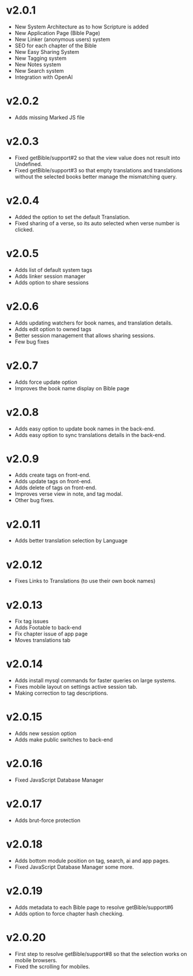# v2.0.1

- New System Architecture as to how Scripture is added
- New Application Page (Bible Page)
- New Linker (anonymous users) system
- SEO for each chapter of the Bible
- New Easy Sharing System
- New Tagging system
- New Notes system
- New Search system
- Integration with OpenAI

# v2.0.2

- Adds missing Marked JS file

# v2.0.3

- Fixed getBible/support#2 so that the view value does not result into Undefined.
- Fixed getBible/support#3 so that empty translations and translations without the selected books better manage the mismatching query.

# v2.0.4

- Added the option to set the default Translation.
- Fixed sharing of a verse, so its auto selected when verse number is clicked.

# v2.0.5

- Adds list of default system tags
- Adds linker session manager
- Adds option to share sessions

# v2.0.6

- Adds updating watchers for book names, and translation details.
- Adds edit option to owned tags
- Better session management that allows sharing sessions.
- Few bug fixes

# v2.0.7

- Adds force update option
- Improves the book name display on Bible page

# v2.0.8

- Adds easy option to update book names in the back-end.
- Adds easy option to sync translations details in the back-end.

# v2.0.9

- Adds create tags on front-end.
- Adds update tags on front-end.
- Adds delete of tags on front-end.
- Improves verse view in note, and tag modal.
- Other bug fixes.

# v2.0.11

- Adds better translation selection by Language

# v2.0.12

- Fixes Links to Translations (to use their own book names)

# v2.0.13

- Fix tag issues
- Adds Footable to back-end
- Fix chapter issue of app page
- Moves translations tab

# v2.0.14

- Adds install mysql commands for faster queries on large systems.
- Fixes mobile layout on settings active session tab.
- Making correction to tag descriptions.

# v2.0.15

- Adds new session option
- Adds make public switches to back-end

# v2.0.16

- Fixed JavaScript Database Manager

# v2.0.17

- Adds brut-force protection

# v2.0.18

- Adds bottom module position on tag, search, ai and app pages.
- Fixed JavaScript Database Manager some more.

# v2.0.19

- Adds metadata to each Bible page to resolve getBible/support#6
- Adds option to force chapter hash checking.

# v2.0.20

- First step to resolve getBible/support#8 so that the selection works on mobile browsers.
- Fixed the scrolling for mobiles.